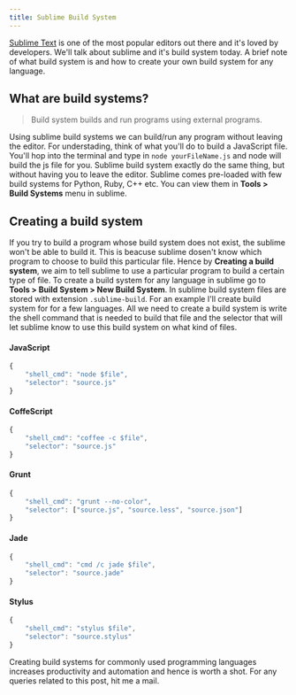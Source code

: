 ```yaml
---
title: Sublime Build System
---
```


[Sublime Text](https://www.sublimetext.com/) is one of the most popular editors out there and it's loved by developers. We'll talk about sublime and it's build system today. A brief note of what build system is and how to create your own build system for any language.

## What are build systems?

> Build system builds and run programs using external programs.

Using sublime build systems we can build/run any program without leaving the editor. For understading, think of what you'll do to build a JavaScript file. You'll hop into the terminal and type in ```node yourFileName.js``` and node will build the js file for you. Sublime build system exactly do the same thing, but without having you to leave the editor. Sublime comes pre-loaded with few build systems for Python, Ruby, C++ etc. You can view them in **Tools > Build Systems** menu in sublime.

## Creating a build system

If you try to build a program whose build system does not exist, the sublime won't be able to build it. This is beacuse sublime dosen't know which program to choose to build this particular file. Hence by **Creating a build system**, we aim to tell sublime to use a particular program to build a certain type of file. To create a build system for any language in sublime go to **Tools > Build System > New Build System**. In sublime build system files are stored with extension ```.sublime-build```. For an example I'll create build system for for a few languages. All we need to create a build system is write the shell command that is needed to build that file and the selector that will let sublime know to use this build system on what kind of files.

#### JavaScript

```javascript
{
	"shell_cmd": "node $file",
	"selector": "source.js"
}
```

#### CoffeScript

```javascript
{
	"shell_cmd": "coffee -c $file",
	"selector": "source.js"
}
```

#### Grunt

```javascript
{
    "shell_cmd": "grunt --no-color",
    "selector": ["source.js", "source.less", "source.json"]
}
```

#### Jade

```javascript
{
    "shell_cmd": "cmd /c jade $file",
    "selector": "source.jade"
}
```

#### Stylus

```javascript
{
    "shell_cmd": "stylus $file",
    "selector": "source.stylus"
}
```

Creating build systems for commonly used programming languages increases productivity and automation and hence is worth a shot. For any queries related to this post, hit me a mail.